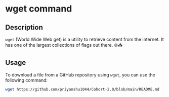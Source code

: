 # wget command

## Description

`wget` (World Wide Web get) is a utility to retrieve content from the internet. It has one of the largest collections of flags out there. 🌐📥

## Usage

To download a file from a GitHub repository using `wget`, you can use the following command:

```bash
wget https://github.com/priyanshu1044/Cohort-2.0/blob/main/README.md
```
